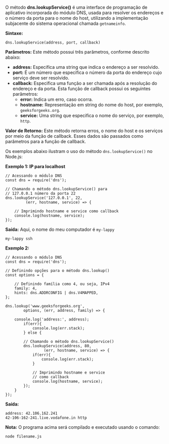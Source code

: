 O método **dns.lookupService()** é uma interface de programação de aplicativo incorporada do módulo DNS, usada para resolver os endereços e o número da porta para o nome do host, utilizando a implementação subjacente do sistema operacional chamada `getnameinfo`.

**Sintaxe:**

```
dns.lookupService(address, port, callback)
```

**Parâmetros:** Este método possui três parâmetros, conforme descrito abaixo:

- **address:** Especifica uma string que indica o endereço a ser resolvido.
- **port:** É um número que especifica o número da porta do endereço cujo serviço deve ser resolvido.
- **callback:** Especifica uma função a ser chamada após a resolução do endereço e da porta. Esta função de callback possui os seguintes parâmetros:
    - **error:** Indica um erro, caso ocorra.
    - **hostname:** Representação em string do nome do host, por exemplo, `geeksforgeeks.org`.
    - **service:** Uma string que especifica o nome do serviço, por exemplo, `http`.

**Valor de Retorno:** 
Este método retorna erros, o nome do host e os serviços por meio da função de callback. Esses dados são passados como parâmetros para a função de callback.

Os exemplos abaixo ilustram o uso do método `dns.lookupService()` no Node.js:

**Exemplo 1: IP para localhost**

```
// Acessando o módulo DNS
const dns = require('dns'); 

// Chamando o método dns.lookupService() para 
// 127.0.0.1 número da porta 22
dns.lookupService('127.0.0.1', 22, 
         (err, hostname, service) => { 
          
    // Imprimindo hostname e service como callback 
    console.log(hostname, service); 
}); 
```

**Saída:** Aqui, o nome do meu computador é `my-lappy`

```
my-lappy ssh
```

**Exemplo 2:**

```
// Acessando o módulo DNS 
const dns = require('dns'); 

// Definindo opções para o método dns.lookup()
const options = { 

    // Definindo família como 4, ou seja, IPv4
    family: 4, 
    hints: dns.ADDRCONFIG | dns.V4MAPPED, 
}; 

dns.lookup('www.geeksforgeeks.org',  
        options, (err, address, family) => { 

    console.log('address:', address); 
        if(err){ 
            console.log(err.stack); 
        } else { 

        // Chamando o método dns.lookupService() 
        dns.lookupService(address, 80, 
                 (err, hostname, service) => { 
            if(err){ 
                console.log(err.stack); 
            } 

            // Imprimindo hostname e service 
            // como callback 
            console.log(hostname, service); 
        }); 
    } 
}); 
```

**Saída:**

```
address: 42.106.162.241
42-106-162-241.live.vodafone.in http
```

**Nota:** O programa acima será compilado e executado usando o comando:

```
node filename.js
```



